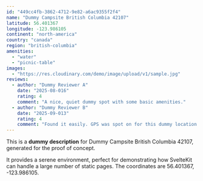 ```yaml
---
id: "449cc4fb-3862-4712-9e82-a6ac9355f2f4"
name: "Dummy Campsite British Columbia 42107"
latitude: 56.401367
longitude: -123.986105
continent: "north-america"
country: "canada"
region: "british-columbia"
amenities:
  - "water"
  - "picnic-table"
images:
  - "https://res.cloudinary.com/demo/image/upload/v1/sample.jpg"
reviews:
  - author: "Dummy Reviewer A"
    date: "2025-08-016"
    rating: 4
    comment: "A nice, quiet dummy spot with some basic amenities."
  - author: "Dummy Reviewer B"
    date: "2025-09-013"
    rating: 4
    comment: "Found it easily. GPS was spot on for this dummy location."
---
```


This is a **dummy description** for Dummy Campsite British Columbia 42107, generated for the proof of concept.

It provides a serene environment, perfect for demonstrating how SvelteKit can handle a large number of static pages. The coordinates are 56.401367, -123.986105.
